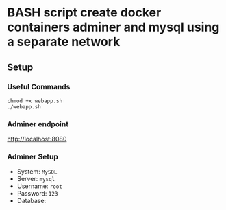 # BASH script create docker containers adminer and mysql using a separate network

## Setup

### Useful Commands
```$xslt
chmod +x webapp.sh
./webapp.sh
```

### Adminer endpoint
[http://localhost:8080](http://localhost:8080)

### Adminer Setup
- System: `MySQL`
- Server: `mysql`
- Username: `root`
- Password: `123`
- Database: ` `
